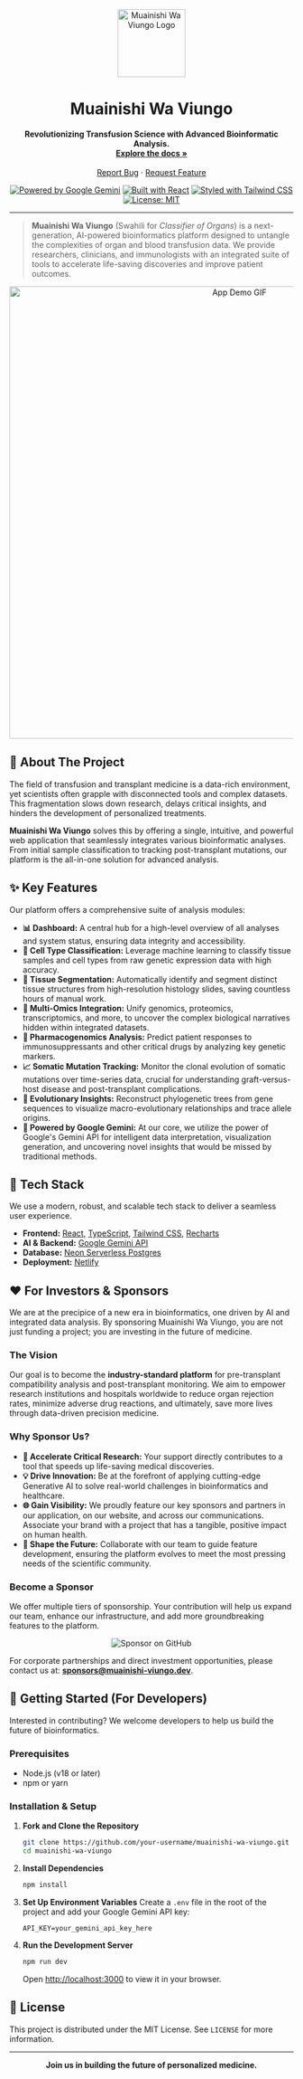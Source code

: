 
<div align="center">
  <img src="https://raw.githubusercontent.com/ai-studio-projects/muainishi-wa-viungo/main/public/logo.svg" alt="Muainishi Wa Viungo Logo" width="120">
  <h1 align="center">Muainishi Wa Viungo</h1>
  <p align="center">
    <strong>Revolutionizing Transfusion Science with Advanced Bioinformatic Analysis.</strong>
    <br />
    <a href="#-about-the-project"><strong>Explore the docs »</strong></a>
    <br />
    <br />
    <a href="https://github.com/your-repo/muainishi-wa-viungo/issues">Report Bug</a>
    ·
    <a href="https://github.com/your-repo/muainishi-wa-viungo/issues">Request Feature</a>
  </p>
</div>

<div align="center">

[![Powered by Google Gemini](https://img.shields.io/badge/Powered%20by-Google%20Gemini-blue.svg?style=for-the-badge&logo=google-gemini)](https://gemini.google.com/)
[![Built with React](https://img.shields.io/badge/Built%20with-React-61DAFB.svg?style=for-the-badge&logo=react)](https://reactjs.org/)
[![Styled with Tailwind CSS](https://img.shields.io/badge/Styled%20with-Tailwind%20CSS-38B2AC.svg?style=for-the-badge&logo=tailwind-css)](https://tailwindcss.com/)
[![License: MIT](https://img.shields.io/badge/License-MIT-yellow.svg?style=for-the-badge)](https://opensource.org/licenses/MIT)

</div>

---

> **Muainishi Wa Viungo** (Swahili for *Classifier of Organs*) is a next-generation, AI-powered bioinformatics platform designed to untangle the complexities of organ and blood transfusion data. We provide researchers, clinicians, and immunologists with an integrated suite of tools to accelerate life-saving discoveries and improve patient outcomes.

<p align="center">
  <img src="https://raw.githubusercontent.com/ai-studio-projects/muainishi-wa-viungo/main/public/demo.gif" alt="App Demo GIF" width="800">
</p>

## 🧬 About The Project

The field of transfusion and transplant medicine is a data-rich environment, yet scientists often grapple with disconnected tools and complex datasets. This fragmentation slows down research, delays critical insights, and hinders the development of personalized treatments.

**Muainishi Wa Viungo** solves this by offering a single, intuitive, and powerful web application that seamlessly integrates various bioinformatic analyses. From initial sample classification to tracking post-transplant mutations, our platform is the all-in-one solution for advanced analysis.

## ✨ Key Features

Our platform offers a comprehensive suite of analysis modules:

*   **📊 Dashboard:** A central hub for a high-level overview of all analyses and system status, ensuring data integrity and accessibility.
*   **🔬 Cell Type Classification:** Leverage machine learning to classify tissue samples and cell types from raw genetic expression data with high accuracy.
*   **🎨 Tissue Segmentation:** Automatically identify and segment distinct tissue structures from high-resolution histology slides, saving countless hours of manual work.
*   **🔗 Multi-Omics Integration:** Unify genomics, proteomics, transcriptomics, and more, to uncover the complex biological narratives hidden within integrated datasets.
*   **💊 Pharmacogenomics Analysis:** Predict patient responses to immunosuppressants and other critical drugs by analyzing key genetic markers.
*   **📈 Somatic Mutation Tracking:** Monitor the clonal evolution of somatic mutations over time-series data, crucial for understanding graft-versus-host disease and post-transplant complications.
*   **🌳 Evolutionary Insights:** Reconstruct phylogenetic trees from gene sequences to visualize macro-evolutionary relationships and trace allele origins.
*   **🧠 Powered by Google Gemini:** At our core, we utilize the power of Google's Gemini API for intelligent data interpretation, visualization generation, and uncovering novel insights that would be missed by traditional methods.

## 🚀 Tech Stack

We use a modern, robust, and scalable tech stack to deliver a seamless user experience.

*   **Frontend:** [React](https://reactjs.org/), [TypeScript](https://www.typescriptlang.org/), [Tailwind CSS](https://tailwindcss.com/), [Recharts](https://recharts.org/)
*   **AI & Backend:** [Google Gemini API](https://ai.google.dev/)
*   **Database:** [Neon Serverless Postgres](https://neon.tech/)
*   **Deployment:** [Netlify](https://www.netlify.com/)

## ❤️ For Investors & Sponsors

We are at the precipice of a new era in bioinformatics, one driven by AI and integrated data analysis. By sponsoring Muainishi Wa Viungo, you are not just funding a project; you are investing in the future of medicine.

### The Vision
Our goal is to become the **industry-standard platform** for pre-transplant compatibility analysis and post-transplant monitoring. We aim to empower research institutions and hospitals worldwide to reduce organ rejection rates, minimize adverse drug reactions, and ultimately, save more lives through data-driven precision medicine.

### Why Sponsor Us?
*   **🚀 Accelerate Critical Research:** Your support directly contributes to a tool that speeds up life-saving medical discoveries.
*   **💡 Drive Innovation:** Be at the forefront of applying cutting-edge Generative AI to solve real-world challenges in bioinformatics and healthcare.
*   **🌐 Gain Visibility:** We proudly feature our key sponsors and partners in our application, on our website, and across our communications. Associate your brand with a project that has a tangible, positive impact on human health.
*   **🤝 Shape the Future:** Collaborate with our team to guide feature development, ensuring the platform evolves to meet the most pressing needs of the scientific community.

### Become a Sponsor
We offer multiple tiers of sponsorship. Your contribution will help us expand our team, enhance our infrastructure, and add more groundbreaking features to the platform.

<p align="center">
  <a href="https://github.com/sponsors/your-username" style="text-decoration: none;">
    <img src="https://img.shields.io/badge/Sponsor%20on-GitHub-EA4AAA?style=for-the-badge&logo=github-sponsors" alt="Sponsor on GitHub">
  </a>
</p>

For corporate partnerships and direct investment opportunities, please contact us at: **<sponsors@muainishi-viungo.dev>**.

## 🔧 Getting Started (For Developers)

Interested in contributing? We welcome developers to help us build the future of bioinformatics.

### Prerequisites

*   Node.js (v18 or later)
*   npm or yarn

### Installation & Setup

1.  **Fork and Clone the Repository**
    ```sh
    git clone https://github.com/your-username/muainishi-wa-viungo.git
    cd muainishi-wa-viungo
    ```

2.  **Install Dependencies**
    ```sh
    npm install
    ```

3.  **Set Up Environment Variables**
    Create a `.env` file in the root of the project and add your Google Gemini API key:
    ```.env
    API_KEY=your_gemini_api_key_here
    ```

4.  **Run the Development Server**
    ```sh
    npm run dev
    ```
    Open [http://localhost:3000](http://localhost:3000) to view it in your browser.

## 📄 License

This project is distributed under the MIT License. See `LICENSE` for more information.

---
<p align="center">
  <strong>Join us in building the future of personalized medicine.</strong>
</p>
